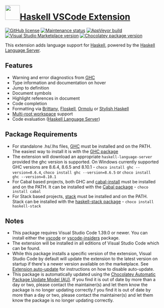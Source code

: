 # [<img src="https://cdn.jsdelivr.net/gh/dgalbraith/chocolatey-packages@1fe0edcd52fc2a606d586b5ba2dd0fd9d5f6eb93/icons/vscode-haskell.png" width="48" height="48" />Haskell VSCode Extension](https://chocolatey.org/packages/vscode-haskell)

[![GitHub license](https://img.shields.io/badge/license-MIT-green.svg)](https://github.com/haskell/vscode-haskell/blob/master/License.txt)
[![Maintenance status](https://img.shields.io/badge/maintained%3F-yes-green.svg)](https://github.com/dgalbraith/chocolatey-packages/graphs/commit-activity)
[![AppVeyor build](https://img.shields.io/appveyor/ci/dgalbraith/chocolatey-packages)](https://ci.appveyor.com/project/dgalbraith/chocolatey-packages)
[![Visual Studio Marketplace version](https://img.shields.io/visual-studio-marketplace/v/haskell.haskell?label=Marketplace)](https://marketplace.visualstudio.com/items?itemName=haskell.haskell)
[![Chocolatey package version](https://img.shields.io/chocolatey/v/vscode-haskell?label=Chocolatey)](https://chocolatey.org/packages/vscode-haskell)

This extension adds language support for [Haskell](https://haskell.org/), powered by the [Haskell Language Server](https://github.com/haskell/haskell-language-server).

## Features

* Warning and error diagnostics from [GHC](https://www.haskell.org/ghc/)
* Type information and documentation on hover
* Jump to definition
* Document symbols
* Highlight references in document
* Code completion
* Formatting via [Brittany](https://hackage.haskell.org/package/brittany), [Floskell](https://hackage.haskell.org/package/floskell), [Ormolu](https://hackage.haskell.org/package/ormolu) or [Stylish Haskell](https://hackage.haskell.org/package/stylish-haskell)
* [Multi-root workspace](https://code.visualstudio.com/docs/editor/multi-root-workspaces) support
* Code evaluation ([Haskell Language Server](https://github.com/haskell/haskell-language-server#haskell-language-server))

## Package Requirements

* For standalone .hs/.lhs files, [GHC](https://www.haskell.org/ghc/) must be installed and on the PATH. The easiest way to install it is with the [GHC package](https://chocolatey.org/packages/ghc)
* The extension will download an appropriate `haskell-language-server` provided the ghc version is supported.  On Windows currently supported GHC versions are 8.6.4, 8.6.5 and 8.10.1 - `choco install ghc --version=8.6.4`, `choco install ghc --version=8.6.5` or `choco install ghc --version=8.10.1`
* For Cabal based projects, both GHC and [cabal-install](https://www.haskell.org/cabal/) must be installed and on the PATH. It can be installed
with the [Cabal package](https://chocolatey.org/packages/cabal) - `choco install cabal`
* For Stack based projects, [stack](http://haskellstack.org/) must be installed and on the PATH.  Stack can be installed with the
[haskell-stack package](https://chocolatey.org/packages/haskell-stack) - `choco install haskell-stack`

## Notes

* This package requires Visual Studio Code 1.39.0 or newer.
  You can install either the [vscode](https://chocolatey.org/packages/vscode) or [vscode-insiders](https://chocolatey.org/packages/vscode-insiders) package.
* The extension will be installed in all editions of Visual Studio Code which can be found.
* While this package installs a specific version of the extension, Visual Studio Code by default will update the extension to the latest version on startup if there's a newer version available on the marketplace.
  See [Extension auto-update](https://code.visualstudio.com/docs/editor/extension-gallery#_extension-autoupdate) for instructions on how to disable auto-update.
* This package is automatically updated using the [Chocolatey Automatic Package Update Model (AU)](https://github.com/majkinetor/au/blob/master/README.md).
  If you find it is out of date by more than a day or two, please contact the maintainer(s) and let them know the package is no longer updating correctly.f you find it is out of date by more than a day or two, please contact the maintainer(s) and let them know the package is no longer updating correctly.
